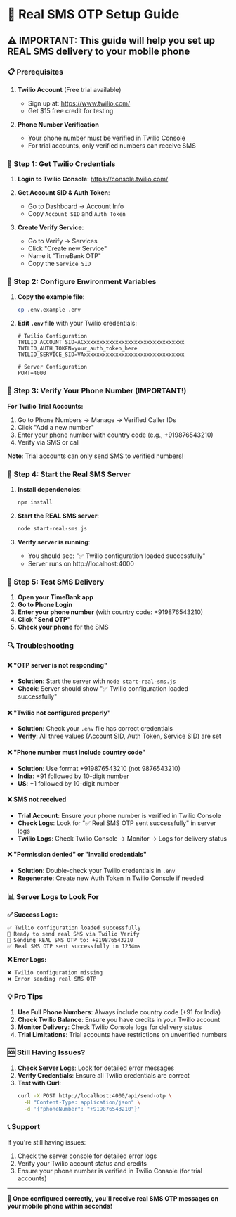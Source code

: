 # 🚀 Real SMS OTP Setup Guide

## ⚠️ IMPORTANT: This guide will help you set up REAL SMS delivery to your mobile phone

### 📋 Prerequisites

1. **Twilio Account** (Free trial available)
   - Sign up at: https://www.twilio.com/
   - Get $15 free credit for testing

2. **Phone Number Verification**
   - Your phone number must be verified in Twilio Console
   - For trial accounts, only verified numbers can receive SMS

### 🔧 Step 1: Get Twilio Credentials

1. **Login to Twilio Console**: https://console.twilio.com/
2. **Get Account SID & Auth Token**:
   - Go to Dashboard → Account Info
   - Copy `Account SID` and `Auth Token`

3. **Create Verify Service**:
   - Go to Verify → Services
   - Click "Create new Service"
   - Name it "TimeBank OTP"
   - Copy the `Service SID`

### 📝 Step 2: Configure Environment Variables

1. **Copy the example file**:
   ```bash
   cp .env.example .env
   ```

2. **Edit `.env` file** with your Twilio credentials:
   ```env
   # Twilio Configuration
   TWILIO_ACCOUNT_SID=ACxxxxxxxxxxxxxxxxxxxxxxxxxxxxxxxx
   TWILIO_AUTH_TOKEN=your_auth_token_here
   TWILIO_SERVICE_SID=VAxxxxxxxxxxxxxxxxxxxxxxxxxxxxxxxx
   
   # Server Configuration
   PORT=4000
   ```

### 📱 Step 3: Verify Your Phone Number (IMPORTANT!)

**For Twilio Trial Accounts:**
1. Go to Phone Numbers → Manage → Verified Caller IDs
2. Click "Add a new number"
3. Enter your phone number with country code (e.g., +919876543210)
4. Verify via SMS or call

**Note**: Trial accounts can only send SMS to verified numbers!

### 🚀 Step 4: Start the Real SMS Server

1. **Install dependencies**:
   ```bash
   npm install
   ```

2. **Start the REAL SMS server**:
   ```bash
   node start-real-sms.js
   ```

3. **Verify server is running**:
   - You should see: "✅ Twilio configuration loaded successfully"
   - Server runs on http://localhost:4000

### 🧪 Step 5: Test SMS Delivery

1. **Open your TimeBank app**
2. **Go to Phone Login**
3. **Enter your phone number** (with country code: +919876543210)
4. **Click "Send OTP"**
5. **Check your phone** for the SMS

### 🔍 Troubleshooting

#### ❌ "OTP server is not responding"
- **Solution**: Start the server with `node start-real-sms.js`
- **Check**: Server should show "✅ Twilio configuration loaded successfully"

#### ❌ "Twilio not configured properly"
- **Solution**: Check your `.env` file has correct credentials
- **Verify**: All three values (Account SID, Auth Token, Service SID) are set

#### ❌ "Phone number must include country code"
- **Solution**: Use format +919876543210 (not 9876543210)
- **India**: +91 followed by 10-digit number
- **US**: +1 followed by 10-digit number

#### ❌ SMS not received
- **Trial Account**: Ensure your phone number is verified in Twilio Console
- **Check Logs**: Look for "✅ Real SMS OTP sent successfully" in server logs
- **Twilio Logs**: Check Twilio Console → Monitor → Logs for delivery status

#### ❌ "Permission denied" or "Invalid credentials"
- **Solution**: Double-check your Twilio credentials in `.env`
- **Regenerate**: Create new Auth Token in Twilio Console if needed

### 📊 Server Logs to Look For

**✅ Success Logs:**
```
✅ Twilio configuration loaded successfully
📱 Ready to send real SMS via Twilio Verify
📱 Sending REAL SMS OTP to: +919876543210
✅ Real SMS OTP sent successfully in 1234ms
```

**❌ Error Logs:**
```
❌ Twilio configuration missing
❌ Error sending real SMS OTP
```

### 💡 Pro Tips

1. **Use Full Phone Numbers**: Always include country code (+91 for India)
2. **Check Twilio Balance**: Ensure you have credits in your Twilio account
3. **Monitor Delivery**: Check Twilio Console logs for delivery status
4. **Trial Limitations**: Trial accounts have restrictions on unverified numbers

### 🆘 Still Having Issues?

1. **Check Server Logs**: Look for detailed error messages
2. **Verify Credentials**: Ensure all Twilio credentials are correct
3. **Test with Curl**:
   ```bash
   curl -X POST http://localhost:4000/api/send-otp \
     -H "Content-Type: application/json" \
     -d '{"phoneNumber": "+919876543210"}'
   ```

### 📞 Support

If you're still having issues:
1. Check the server console for detailed error logs
2. Verify your Twilio account status and credits
3. Ensure your phone number is verified in Twilio Console (for trial accounts)

---

**🎉 Once configured correctly, you'll receive real SMS OTP messages on your mobile phone within seconds!**
